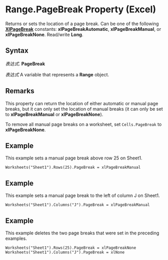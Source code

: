 
# Range.PageBreak Property (Excel)

Returns or sets the location of a page break. Can be one of the following  **[XlPageBreak](8e8f88fd-d12d-077d-bf36-a9084771fa41.md)** constants: **xlPageBreakAutomatic**,  **xlPageBreakManual**, or  **xlPageBreakNone**. Read/write  **Long**.


## Syntax

 _表达式_. **PageBreak**

 _表达式_ A variable that represents a **Range** object.


## Remarks

This property can return the location of either automatic or manual page breaks, but it can only set the location of manual breaks (it can only be set to  **xlPageBreakManual** or **xlPageBreakNone**).

To remove all manual page breaks on a worksheet, set  `Cells.PageBreak` to **xlPageBreakNone**.


## Example

This example sets a manual page break above row 25 on Sheet1.


```
Worksheets("Sheet1").Rows(25).PageBreak = xlPageBreakManual
```


## Example

This example sets a manual page break to the left of column J on Sheet1.


```
Worksheets("Sheet1").Columns("J").PageBreak = xlPageBreakManual
```


## Example

This example deletes the two page breaks that were set in the preceding examples.


```
Worksheets("Sheet1").Rows(25).PageBreak = xlPageBreakNone
Worksheets("Sheet1").Columns("J").PageBreak = xlNone
```

